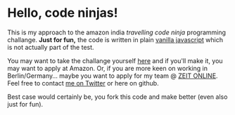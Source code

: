 # Hello, code ninjas!
        
This is my approach to the amazon india *travelling code ninja* programming challange. **Just for fun,** the code is written in plain [vanilla javascript][1] which is not actually part of the test.

You may want to take the challange yourself [here][2] and if you'll make it, you may want to apply at Amazon. Or, if you are more keen on working in Berlin/Germany… maybe you want to apply for my team @ [ZEIT ONLINE][3]. Feel free to contact [me on Twitter][4] or here on github.

Best case would certainly be, you fork this code and make better (even also just for fun).

[1]: http://vanilla-js.com
[2]: http://india.amazon.com/CodeNinjas.html
[3]: http://www.zeit.de
[4]: http://twitter.com/nicobruenjes
